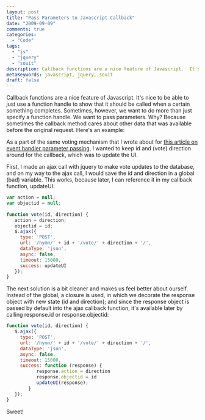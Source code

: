 ```yaml
---
layout: post
title: "Pass Parameters to Javascript Callback"
date: "2009-09-09"
comments: true
categories:
  - "Code"
tags:
  - "js"
  - "jquery"
  - "souit"
description: Callback functions are a nice feature of Javascript.  It's nice to be able to just use a function handle to show that it should be called when a certain som
metaKeywords: javascript, jquery, souit
draft: false
---
```


Callback functions are a nice feature of Javascript.  It's nice to be able to just use a function handle to show that it should be called when a certain something completes.  Sometimes, however, we want to do more than just specify a function handle.  We want to pass parameters.  Why?  Because sometimes the callback method cares about other data that was available before the original request.  Here's an example:

<!--more-->

As a part of the same voting mechanism that I wrote about for [this article on event handler parameter passing](http://rockycode.com/blog/pass-parameters-jquery-event-functions/), I wanted to keep id and (vote) direction around for the callback, which was to update the UI.  

First, I made an ajax call with jquery to make vote updates to the database, and on my way to the ajax call, I would save the id and direction in a global (bad) variable.  This works, because later, I can reference it in my callback function, updateUI:  

```js
var action = null;
var objectid = null;
    
function vote(id, direction) {
   action = direction;
   objectid = id;
   $.ajax({
     type: 'POST',
     url: '/hymn/' + id + '/vote/' + direction + '/',
     dataType: 'json',
     async: false,
     timeout: 15000,
     success: updateUI
   });
}
```


The next solution is a bit cleaner and makes us feel better about ourself.  Instead of the global, a closure is used, in which we decorate the response object with new state (id and direction); and since the response object is passed by default into the ajax callback function, it's available later by calling response.id or response.objectid:

```js
function vote(id, direction) {
   $.ajax({
     type: 'POST',
     url: '/hymn/' + id + '/vote/' + direction + '/',
     dataType: 'json',
     async: false,
     timeout: 15000,
     success: function (response) {
           response.action = direction
           response.objectid = id
           updateUI(response);
        }
   });
}
```

Sweet!

  
